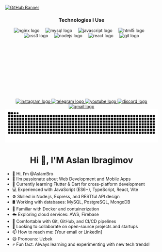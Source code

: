 [![GitHub Banner](https://user-images.githubusercontent.com/58959408/232639433-cb0aea21-66f0-4508-a771-85e2089c5a87.gif)](https://github.com/zainwen9)

### <div align="center">Technologies I Use</div>

<div align="center"  style="margin-bottom: 200px;">
  <img src="https://cdn.jsdelivr.net/gh/devicons/devicon/icons/nginx/nginx-original.svg" height="30" alt="nginx logo" />
  <img width="12" />
  <img src="https://cdn.jsdelivr.net/gh/devicons/devicon/icons/mysql/mysql-original.svg" height="30" alt="mysql logo" />
  <img width="12" />
  <img src="https://cdn.jsdelivr.net/gh/devicons/devicon/icons/javascript/javascript-original.svg" height="30" alt="javascript logo" />
  <img width="12" />
  <img src="https://cdn.jsdelivr.net/gh/devicons/devicon/icons/html5/html5-original.svg" height="30" alt="html5 logo" />
  <img width="12" />
  <img src="https://cdn.jsdelivr.net/gh/devicons/devicon/icons/css3/css3-original.svg" height="30" alt="css3 logo" />
  <img width="12" />
  <img src="https://cdn.jsdelivr.net/gh/devicons/devicon/icons/nodejs/nodejs-original.svg" height="30" alt="nodejs logo" />
  <img width="12" />
  <img src="https://cdn.jsdelivr.net/gh/devicons/devicon/icons/react/react-original.svg" height="30" alt="react logo" />
  <img width="12" />
  <img src="https://cdn.jsdelivr.net/gh/devicons/devicon/icons/git/git-original.svg" height="30" alt="git logo" />
</div>


<div align="center">
  <a href="https://instagram.com/ibragiimv" target="_blank">
    <img src="https://img.shields.io/static/v1?message=Instagram&logo=instagram&label=&color=E4405F&logoColor=white&labelColor=&style=for-the-badge" height="35" alt="instagram logo"  />
  </a>
  <a href="https://t.me/falastinlikk" target="_blank">
    <img src="https://img.shields.io/static/v1?message=Telegram&logo=telegram&label=&color=2CA5E0&logoColor=white&labelColor=&style=for-the-badge" height="35" alt="telegram logo"  />
  </a>
  <a href="https://www.youtube.com/@AslamBro08" target="_blank">
    <img src="https://img.shields.io/static/v1?message=Youtube&logo=youtube&label=&color=FF0000&logoColor=white&labelColor=&style=for-the-badge" height="35" alt="youtube logo"  />
  </a>
  <a href="https://discord.com/users/aslan_ibragimov_61759" target="_blank">
    <img src="https://img.shields.io/static/v1?message=Discord&logo=discord&label=&color=7289DA&logoColor=white&labelColor=&style=for-the-badge" height="35" alt="discord logo"  />
  </a>
  <a href="mailto:aslamibragimov68@gmail.com" target="_blank">
    <img src="https://img.shields.io/static/v1?message=Gmail&logo=gmail&label=&color=D14836&logoColor=white&labelColor=&style=for-the-badge" height="35" alt="gmail logo"  />
  </a>
</div>

<div align="center">
  <img src="https://raw.githubusercontent.com/yetimdasturchi/yetimdasturchi/output/snake.svg" alt="Snake animation" />
</div>


<h1 align="center">Hi 👋, I'M Aslan Ibragimov</h1>

- 👋 Hi, I’m @AslamBro
- 👀 I’m passionate about Web Development and Mobile Apps
- 🌱 Currently learning Flutter & Dart for cross-platform development
- 💻 Experienced with JavaScript (ES6+), TypeScript, React, Vite
- ⚙️ Skilled in Node.js, Express, and RESTful API design
- 🛢️ Working with databases: MySQL, PostgreSQL, MongoDB
- 🐳 Familiar with Docker and containerization
- ☁️ Exploring cloud services: AWS, Firebase
- 🔧 Comfortable with Git, GitHub, and CI/CD pipelines
- 💞️ Looking to collaborate on open-source projects and startups
- 📫 How to reach me: [Your email or LinkedIn]
- 😄 Pronouns: Uzbek
- ⚡ Fun fact: Always learning and experimenting with new tech trends!


<!---
AslamBro/AslamBro is a ✨ special ✨ repository because its `README.md` (this file) appears on your GitHub profile.
You can click the Preview link to take a look at your changes.
--->
